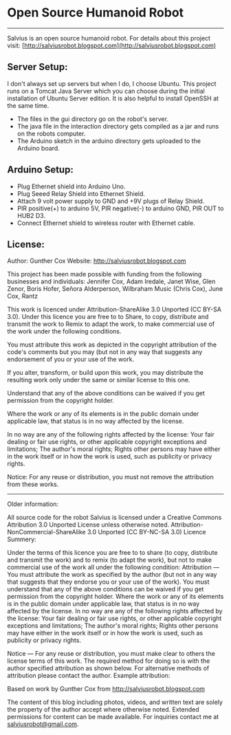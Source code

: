 # Open Source Humanoid Robot
***

Salvius is an open source humanoid robot. For details about this project visit:
[http://salviusrobot.blogspot.com](http://salviusrobot.blogspot.com)

## Server Setup:
I don't always set up servers but when I do, I choose Ubuntu.
This project runs on a Tomcat Java Server which you can choose during the initial installation of Ubuntu Server edition. It is also helpful to install OpenSSH at the same time.

* The files in the gui directory go on the robot's server.
* The java file in the interaction directory gets compiled as a jar and runs on the robots computer.
* The Arduino sketch in the arduino directory gets uploaded to the Arduino board.

## Arduino Setup:
* Plug Ethernet shield into Arduino Uno.
* Plug Seeed Relay Shield into Ethernet Shield.
* Attach 9 volt power supply to GND and +9V plugs of Relay Shield.
* PIR positive(+) to arduino 5V, PIR negative(-) to arduino GND, PIR OUT to HUB2 D3.
* Connect Ethernet shield to wireless router with Ethernet cable.

## License:
Author: Gunther Cox
Website: http://salviusrobot.blogspot.com

This project has been made possible with funding from the following businesses and individuals:
Jennifer Cox, Adam Iredale, Janet Wise, Glen Zenor, Boris Hofer, Señora Alderperson, Wilbraham Music (Chris Cox), June Cox, Rantz

This work is licenced under Attribution-ShareAlike 3.0 Unported (CC BY-SA 3.0). Under this licence you are free to to Share, to copy, distribute and transmit the work
to Remix to adapt the work, to make commercial use of the work under the following conditions.

You must attribute this work as depicted in the copyright attribution of the code's comments but you may (but not in any way that suggests any endorsement of you or your use of the work.

If you alter, transform, or build upon this work, you may distribute the resulting work only under the same or similar license to this one.

Understand that any of the above conditions can be waived if you get permission from the copyright holder.

Where the work or any of its elements is in the public domain under applicable law, that status is in no way affected by the license.

In no way are any of the following rights affected by the license: Your fair dealing or fair use rights, or other applicable copyright exceptions and limitations; The author's moral rights; Rights other persons may have either in the work itself or in how the work is used, such as publicity or privacy rights.

Notice: For any reuse or distribution, you must not remove the attribution from these works.

------

Older information:

All source code for the robot Salvius is licensed under a Creative Commons Attribution 3.0 Unported License unless otherwise noted.
Attribution-NonCommercial-ShareAlike 3.0 Unported (CC BY-NC-SA 3.0) Licence Summery:

Under the terms of this licence you are free to to share (to copy, distribute and transmit the work) and to remix (to adapt the work), but not to make commercial use of the work all under the following condition:
Attribution — You must attribute the work as specified by the author (but not in any way that suggests that they endorse you or your use of the work).
You must understand that any of the above conditions can be waived if you get permission from the copyright holder. Where the work or any of its elements is in the public domain under applicable law, that status is in no way affected by the license. In no way are any of the following rights affected by the license:
Your fair dealing or fair use rights, or other applicable copyright exceptions and limitations; The author's moral rights; Rights other persons may have either in the work itself or in how the work is used, such as publicity or privacy rights.

Notice — For any reuse or distribution, you must make clear to others the license terms of this work. The required method for doing so is with the author specified attribution as shown below. For alternative methods of attribution please contact the author.
Example attribution:

Based on work by Gunther Cox from http://salviusrobot.blogspot.com

The content of this blog including photos, videos, and written text are solely the property of the author accept where otherwise noted. Extended permissions for content can be made available. For inquiries contact me at salviusrobot@gmail.com.

